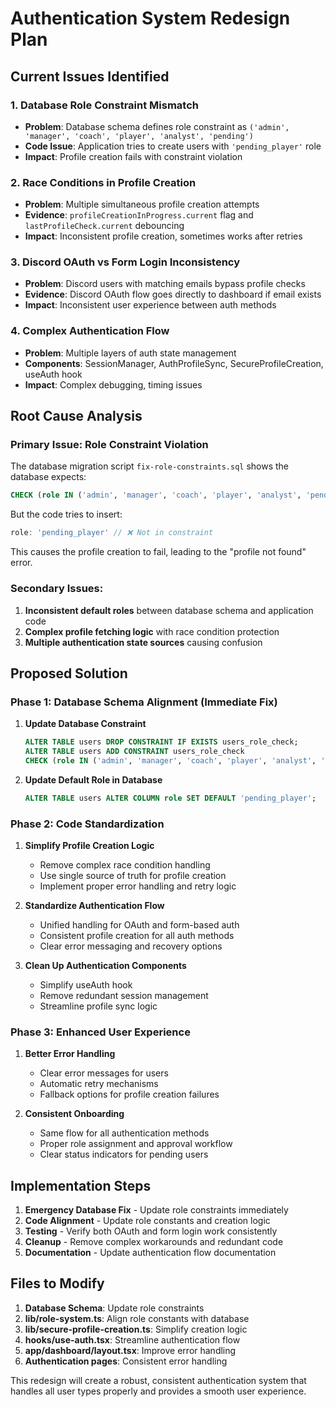# Authentication System Redesign Plan

## Current Issues Identified

### 1. **Database Role Constraint Mismatch**
- **Problem**: Database schema defines role constraint as `('admin', 'manager', 'coach', 'player', 'analyst', 'pending')` 
- **Code Issue**: Application tries to create users with `'pending_player'` role
- **Impact**: Profile creation fails with constraint violation

### 2. **Race Conditions in Profile Creation**
- **Problem**: Multiple simultaneous profile creation attempts
- **Evidence**: `profileCreationInProgress.current` flag and `lastProfileCheck.current` debouncing
- **Impact**: Inconsistent profile creation, sometimes works after retries

### 3. **Discord OAuth vs Form Login Inconsistency**
- **Problem**: Discord users with matching emails bypass profile checks
- **Evidence**: Discord OAuth flow goes directly to dashboard if email exists
- **Impact**: Inconsistent user experience between auth methods

### 4. **Complex Authentication Flow**
- **Problem**: Multiple layers of auth state management
- **Components**: SessionManager, AuthProfileSync, SecureProfileCreation, useAuth hook
- **Impact**: Complex debugging, timing issues

## Root Cause Analysis

### Primary Issue: Role Constraint Violation
The database migration script `fix-role-constraints.sql` shows the database expects:
```sql
CHECK (role IN ('admin', 'manager', 'coach', 'player', 'analyst', 'pending'))
```

But the code tries to insert:
```typescript
role: 'pending_player' // ❌ Not in constraint
```

This causes the profile creation to fail, leading to the "profile not found" error.

### Secondary Issues:
1. **Inconsistent default roles** between database schema and application code
2. **Complex profile fetching logic** with race condition protection
3. **Multiple authentication state sources** causing confusion

## Proposed Solution

### Phase 1: Database Schema Alignment (Immediate Fix)

1. **Update Database Constraint**
   ```sql
   ALTER TABLE users DROP CONSTRAINT IF EXISTS users_role_check;
   ALTER TABLE users ADD CONSTRAINT users_role_check 
   CHECK (role IN ('admin', 'manager', 'coach', 'player', 'analyst', 'pending_player', 'awaiting_approval'));
   ```

2. **Update Default Role in Database**
   ```sql
   ALTER TABLE users ALTER COLUMN role SET DEFAULT 'pending_player';
   ```

### Phase 2: Code Standardization

1. **Simplify Profile Creation Logic**
   - Remove complex race condition handling
   - Use single source of truth for profile creation
   - Implement proper error handling and retry logic

2. **Standardize Authentication Flow**
   - Unified handling for OAuth and form-based auth
   - Consistent profile creation for all auth methods
   - Clear error messaging and recovery options

3. **Clean Up Authentication Components**
   - Simplify useAuth hook
   - Remove redundant session management
   - Streamline profile sync logic

### Phase 3: Enhanced User Experience

1. **Better Error Handling**
   - Clear error messages for users
   - Automatic retry mechanisms
   - Fallback options for profile creation failures

2. **Consistent Onboarding**
   - Same flow for all authentication methods
   - Proper role assignment and approval workflow
   - Clear status indicators for pending users

## Implementation Steps

1. **Emergency Database Fix** - Update role constraints immediately
2. **Code Alignment** - Update role constants and creation logic
3. **Testing** - Verify both OAuth and form login work consistently
4. **Cleanup** - Remove complex workarounds and redundant code
5. **Documentation** - Update authentication flow documentation

## Files to Modify

1. **Database Schema**: Update role constraints
2. **lib/role-system.ts**: Align role constants with database
3. **lib/secure-profile-creation.ts**: Simplify creation logic
4. **hooks/use-auth.tsx**: Streamline authentication flow
5. **app/dashboard/layout.tsx**: Improve error handling
6. **Authentication pages**: Consistent error handling

This redesign will create a robust, consistent authentication system that handles all user types properly and provides a smooth user experience.